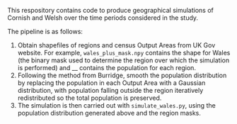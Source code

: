 This respository contains code to produce geographical simulations of Cornish and Welsh over the time periods considered in the study.

The pipeline is as follows:
1. Obtain shapefiles of regions and census Output Areas from UK Gov website. For example, `wales_plus_mask.npy` contains the shape for Wales (the binary mask used to determine the region over which the simulation is performed) and __ contains the population for each region. 
2. Following the method from Burridge, smooth the population distribution by replacing the population in each Output Area with a Gaussian distribution, with population falling outside the region iteratively redistributed so the total population is preserved.
3. The simulation is then carried out with `simulate_wales.py`, using the population distribution generated above and the region masks.
